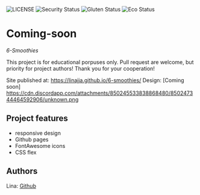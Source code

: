 ![LICENSE](https://img.shields.io/badge/license-MIT-blue.svg?style=flat-square)
![Security Status](https://img.shields.io/security-headers?label=Security&url=https%3A%2F%2Fgithub.com&style=flat-square)
![Gluten Status](https://img.shields.io/badge/Gluten-Free-green.svg)
![Eco Status](https://img.shields.io/badge/ECO-Friendly-green.svg)

# Coming-soon

_6-Smoothies_

This project is for educational porpuses only. Pull request are welcome, but priority for project authors! Thank you for your cooperation!

Site published at: https://linajja.github.io/6-smoothies/
Design: [Coming soon] https://cdn.discordapp.com/attachments/850245533838868480/850247344464592906/unknown.png
## Project features

-   responsive design
-   Github pages
-   FontAwesome icons
-   CSS flex


## Authors

Lina: [Github](https://github.com/linajja)